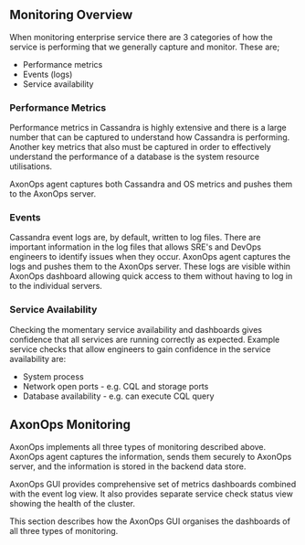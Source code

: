 ## Monitoring Overview

When monitoring enterprise service there are 3 categories of how the service is performing that we generally capture and monitor. These are;

* Performance metrics
* Events (logs)
* Service availability


### Performance Metrics
Performance metrics in Cassandra is highly extensive and there is a large number that can be captured to understand how Cassandra is performing. Another key metrics that also must be captured in order to effectively understand the performance of a database is the system resource utilisations.

AxonOps agent captures both Cassandra and OS metrics and pushes them to the AxonOps server.


### Events
Cassandra event logs are, by default, written to log files. There are important information in the log files that allows SRE's and DevOps engineers to identify issues when they occur. AxonOps agent captures the logs and pushes them to the AxonOps server. These logs are visible within AxonOps dashboard allowing quick access to them without having to log in to the individual servers.


### Service Availability
Checking the momentary service availability and dashboards gives confidence that all services are running correctly as expected. Example service checks that allow engineers to gain confidence in the service availability are:

* System process
* Network open ports - e.g. CQL and storage ports
* Database availability - e.g. can execute CQL query



## AxonOps Monitoring
AxonOps implements all three types of monitoring described above. AxonOps agent captures the information, sends them securely to AxonOps server, and the information is stored in the backend data store.

AxonOps GUI provides comprehensive set of metrics dashboards combined with the event log view. It also provides separate service check status view showing the health of the cluster.

This section describes how the AxonOps GUI organises the dashboards of all three types of monitoring.

